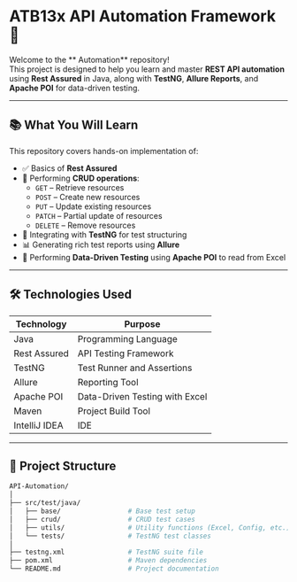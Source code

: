 # ATB13x API Automation Framework 🚀

Welcome to the ** Automation** repository!  
This project is designed to help you learn and master **REST API automation** using **Rest Assured** in Java, along with **TestNG**, **Allure Reports**, and **Apache POI** for data-driven testing.

---

## 📚 What You Will Learn

This repository covers hands-on implementation of:

- ✅ Basics of **Rest Assured**
- 📡 Performing **CRUD operations**:
    - `GET` – Retrieve resources
    - `POST` – Create new resources
    - `PUT` – Update existing resources
    - `PATCH` – Partial update of resources
    - `DELETE` – Remove resources
- 🧪 Integrating with **TestNG** for test structuring
- 📊 Generating rich test reports using **Allure**
- 📂 Performing **Data-Driven Testing** using **Apache POI** to read from Excel

---

## 🛠️ Technologies Used

| Technology     | Purpose                        |
|----------------|--------------------------------|
| Java           | Programming Language           |
| Rest Assured   | API Testing Framework          |
| TestNG         | Test Runner and Assertions     |
| Allure         | Reporting Tool                 |
| Apache POI     | Data-Driven Testing with Excel |
| Maven          | Project Build Tool             |
| IntelliJ IDEA  | IDE                            |

---

## 📁 Project Structure

```bash
API-Automation/
│
├── src/test/java/
│   ├── base/                 # Base test setup
│   ├── crud/                 # CRUD test cases
│   ├── utils/                # Utility functions (Excel, Config, etc.)
│   └── tests/                # TestNG test classes
│
├── testng.xml                # TestNG suite file
├── pom.xml                   # Maven dependencies
└── README.md                 # Project documentation